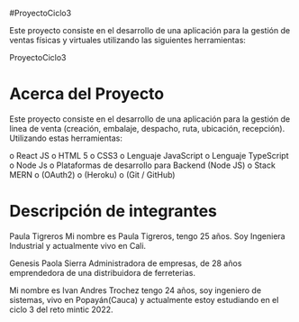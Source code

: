 #ProyectoCiclo3



Este proyecto consiste en el desarrollo de una aplicación para la gestión de ventas físicas y virtuales utilizando las siguientes herramientas: 

ProyectoCiclo3

# Acerca del Proyecto

Este proyecto consiste en el desarrollo de una aplicación para la gestión de linea de venta (creación, embalaje, despacho, ruta, ubicación, recepción). Utilizando estas herramientas:

o	React JS
o	HTML 5 
o	CSS3 
o	Lenguaje JavaScript
o	Lenguaje TypeScript 
o	Node Js
o	Plataformas de desarrollo para Backend (Node JS)
o	Stack MERN
o	(OAuth2)
o	(Heroku)
o	(Git / GitHub)

# Descripción de integrantes

Paula Tigreros 
Mi nombre es Paula Tigreros, tengo 25 años. Soy Ingeniera Industrial y  actualmente vivo en Cali.


Genesis Paola Sierra
Administradora de empresas, de 28 años emprendedora de una distribuidora de ferreterias.


Mi nombre es Ivan Andres Trochez tengo 24 años, soy ingeniero de sistemas, vivo en Popayán(Cauca) y actualmente estoy estudiando en el ciclo 3 del reto mintic 2022. 

